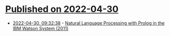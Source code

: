 # [Published on 2022-04-30](index.md)

* [2022-04-30, 09:32:38](https://news.ycombinator.com/item?id=31214604) - [Natural Language Processing with Prolog in the IBM Watson System (2011)](https://www.cs.nmsu.edu/ALP/2011/03/natural-language-processing-with-prolog-in-the-ibm-watson-system/)

